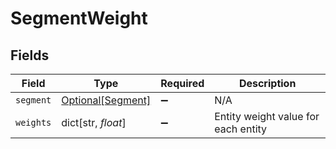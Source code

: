 # SegmentWeight


## Fields

| Field                                               | Type                                                | Required                                            | Description                                         |
| --------------------------------------------------- | --------------------------------------------------- | --------------------------------------------------- | --------------------------------------------------- |
| `segment`                                           | [Optional[Segment]](../../models/shared/segment.md) | :heavy_minus_sign:                                  | N/A                                                 |
| `weights`                                           | dict[str, *float*]                                  | :heavy_minus_sign:                                  | Entity weight value for each entity                 |